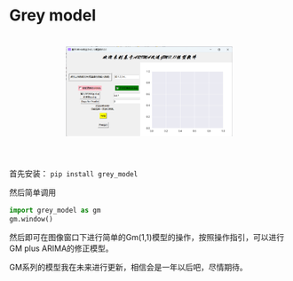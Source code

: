 # Grey model
<h1 align="center">
<img src="https://raw.githubusercontent.com/romtance/img/main/202303281221322.png" width="300">
</h1><br>

首先安装： `pip install grey_model`

然后简单调用
```python
import grey_model as gm
gm.window()
```

然后即可在图像窗口下进行简单的Gm(1,1)模型的操作，按照操作指引，可以进行GM plus ARIMA的修正模型。

GM系列的模型我在未来进行更新，相信会是一年以后吧，尽情期待。